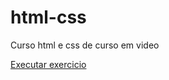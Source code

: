 # html-css
 Curso html e css de curso em video

<a href="https://amadusadjocamara.github.io/html-css/exercicios/ex002/index.html"> Executar exercicio</a>